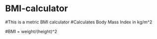 # BMI-calculator
#This is a metric BMI calculator
#Calculates Body Mass Index in kg/m^2

#BMI = weight/(height)^2
